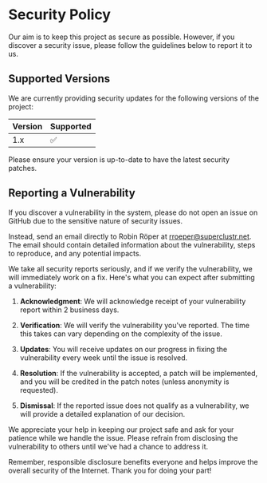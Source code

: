 # Security Policy

Our aim is to keep this project as secure as possible. However, if you discover a security issue, please follow the guidelines below to report it to us.

## Supported Versions

We are currently providing security updates for the following versions of the project:

| Version | Supported          |
| ------- | ------------------ |
| 1.x     | :white_check_mark: |

Please ensure your version is up-to-date to have the latest security patches.

## Reporting a Vulnerability

If you discover a vulnerability in the system, please do not open an issue on GitHub due to the sensitive nature of security issues.

Instead, send an email directly to Robin Röper at [rroeper@superclustr.net](mailto:rroeper@superclustr.net). The email should contain detailed information about the vulnerability, steps to reproduce, and any potential impacts. 

We take all security reports seriously, and if we verify the vulnerability, we will immediately work on a fix. Here's what you can expect after submitting a vulnerability:

1. **Acknowledgment**: We will acknowledge receipt of your vulnerability report within 2 business days.

2. **Verification**: We will verify the vulnerability you've reported. The time this takes can vary depending on the complexity of the issue.

3. **Updates**: You will receive updates on our progress in fixing the vulnerability every week until the issue is resolved.

4. **Resolution**: If the vulnerability is accepted, a patch will be implemented, and you will be credited in the patch notes (unless anonymity is requested).

5. **Dismissal**: If the reported issue does not qualify as a vulnerability, we will provide a detailed explanation of our decision.

We appreciate your help in keeping our project safe and ask for your patience while we handle the issue. Please refrain from disclosing the vulnerability to others until we've had a chance to address it.

Remember, responsible disclosure benefits everyone and helps improve the overall security of the Internet. Thank you for doing your part!
